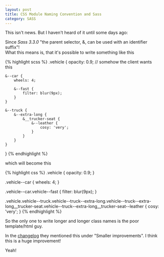 ```yaml
---
layout: post
title: CSS Module Naming Convention and Sass
category: SASS
---
```


This isn't news. But I haven't heard of it until some days ago:

Since *Sass 3.3.0* "the parent selector, &, can be used with an identifier suffix"!  
What this means is, that it's possible to write something like this

{% highlight scss %}
.vehicle {
    opacity: 0.9; // somehow the client wants this

    &--car {
        wheels: 4;

        &--fast {
            filter: blur(9px);
        }
    }

    &--truck {
        &--extra-long {
            &__trucker-seat {
                &--leather {
                    cosy: 'very';
                }
            }
        }
    }
}
{% endhighlight %}

which will become this

{% highlight css %}
.vehicle {
    opacity: 0.9;
}

.vehicle--car {
    wheels: 4;
}

.vehicle--car.vehicle--fast {
    filter: blur(9px);
}

.vehicle.vehicle--truck.vehicle--truck--extra-long.vehicle--truck--extra-long__trucker-seat.vehicle--truck--extra-long__trucker-seat--leather {
    cosy: 'very';
}
{% endhighlight %}


So the only one to write longer and longer class names is the poor template/html guy.

In the [changelog](http://sass-lang.com/documentation/file.SASS_CHANGELOG.html) they mentioned this under "Smaller improvements". I think this is a huge improvement!

Yeah!